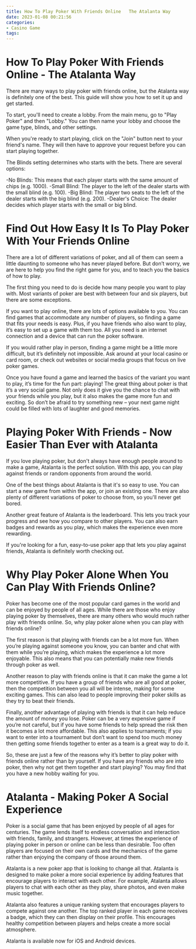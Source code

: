 ```yaml
---
title: How To Play Poker With Friends Online   The Atalanta Way 
date: 2023-01-08 00:21:56
categories:
- Casino Game
tags:
---
```



#  How To Play Poker With Friends Online - The Atalanta Way 

There are many ways to play poker with friends online, but the Atalanta way is definitely one of the best. This guide will show you how to set it up and get started.

To start, you'll need to create a lobby. From the main menu, go to "Play Poker" and then "Lobby." You can then name your lobby and choose the game type, blinds, and other settings.

When you're ready to start playing, click on the "Join" button next to your friend's name. They will then have to approve your request before you can start playing together.

The Blinds setting determines who starts with the bets. There are several options: 

-No Blinds: This means that each player starts with the same amount of chips (e.g. 1000). 
-Small Blind: The player to the left of the dealer starts with the small blind (e.g. 100). 
-Big Blind: The player two seats to the left of the dealer starts with the big blind (e.g. 200). 
-Dealer's Choice: The dealer decides which player starts with the small or big blind.

#  Find Out How Easy It Is To Play Poker With Your Friends Online 

There are a lot of different variations of poker, and all of them can seem a little daunting to someone who has never played before. But don’t worry, we are here to help you find the right game for you, and to teach you the basics of how to play.

The first thing you need to do is decide how many people you want to play with. Most variants of poker are best with between four and six players, but there are some exceptions. 

If you want to play online, there are lots of options available to you. You can find games that accommodate any number of players, so finding a game that fits your needs is easy. Plus, if you have friends who also want to play, it’s easy to set up a game with them too. All you need is an internet connection and a device that can run the poker software.

If you would rather play in person, finding a game might be a little more difficult, but it’s definitely not impossible. Ask around at your local casino or card room, or check out websites or social media groups that focus on live poker games. 

Once you have found a game and learned the basics of the variant you want to play, it’s time for the fun part: playing! The great thing about poker is that it’s a very social game. Not only does it give you the chance to chat with your friends while you play, but it also makes the game more fun and exciting. So don’t be afraid to try something new – your next game night could be filled with lots of laughter and good memories.

#  Playing Poker With Friends - Now Easier Than Ever with Atalanta 

If you love playing poker, but don't always have enough people around to make a game, Atalanta is the perfect solution. With this app, you can play against friends or random opponents from around the world.

One of the best things about Atalanta is that it's so easy to use. You can start a new game from within the app, or join an existing one. There are also plenty of different variations of poker to choose from, so you'll never get bored.

Another great feature of Atalanta is the leaderboard. This lets you track your progress and see how you compare to other players. You can also earn badges and rewards as you play, which makes the experience even more rewarding.

If you're looking for a fun, easy-to-use poker app that lets you play against friends, Atalanta is definitely worth checking out.

#  Why Play Poker Alone When You Can Play With Friends Online? 

Poker has become one of the most popular card games in the world and can be enjoyed by people of all ages. While there are those who enjoy playing poker by themselves, there are many others who would much rather play with friends online. So, why play poker alone when you can play with friends online? 

The first reason is that playing with friends can be a lot more fun. When you’re playing against someone you know, you can banter and chat with them while you’re playing, which makes the experience a lot more enjoyable. This also means that you can potentially make new friends through poker as well. 

Another reason to play with friends online is that it can make the game a lot more competitive. If you have a group of friends who are all good at poker, then the competition between you all will be intense, making for some exciting games. This can also lead to people improving their poker skills as they try to beat their friends. 

Finally, another advantage of playing with friends is that it can help reduce the amount of money you lose. Poker can be a very expensive game if you’re not careful, but if you have some friends to help spread the risk then it becomes a lot more affordable. This also applies to tournaments; if you want to enter into a tournament but don’t want to spend too much money then getting some friends together to enter as a team is a great way to do it. 

So, these are just a few of the reasons why it’s better to play poker with friends online rather than by yourself. If you have any friends who are into poker, then why not get them together and start playing? You may find that you have a new hobby waiting for you.

#  Atalanta - Making Poker A Social Experience

Poker is a social game that has been enjoyed by people of all ages for centuries. The game lends itself to endless conversation and interaction with friends, family, and strangers. However, at times the experience of playing poker in person or online can be less than desirable. Too often players are focused on their own cards and the mechanics of the game rather than enjoying the company of those around them.

Atalanta is a new poker app that is looking to change all that. Atalanta is designed to make poker a more social experience by adding features that encourage players to interact with each other. For example, Atalanta allows players to chat with each other as they play, share photos, and even make music together.

Atalanta also features a unique ranking system that encourages players to compete against one another. The top ranked player in each game receives a badge, which they can then display on their profile. This encourages healthy competition between players and helps create a more social atmosphere.

Atalanta is available now for iOS and Android devices.
